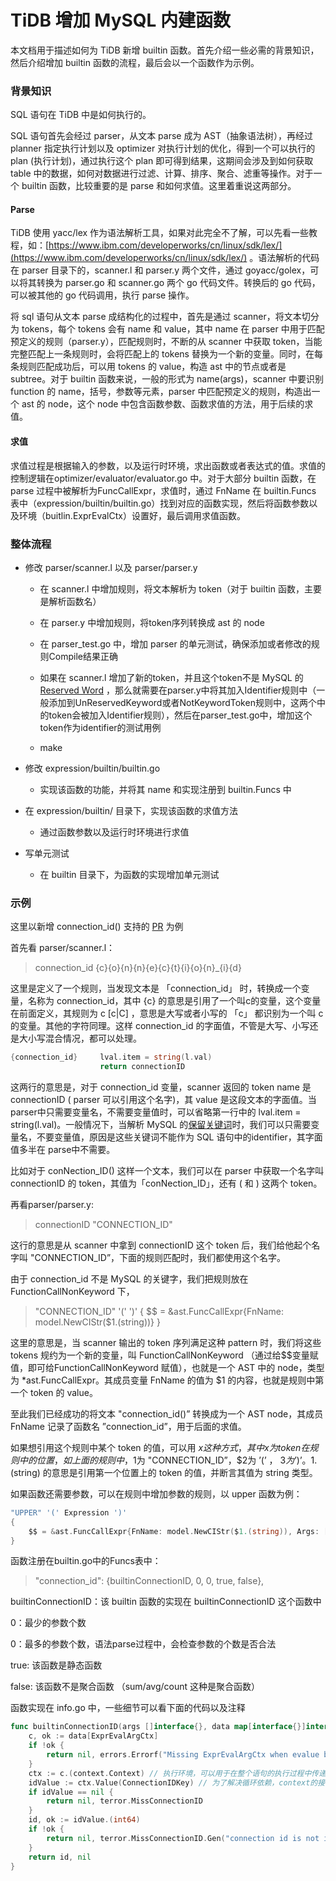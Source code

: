 # TiDB 增加 MySQL 内建函数

本文档用于描述如何为 TiDB 新增 builtin 函数。首先介绍一些必需的背景知识，然后介绍增加 builtin 函数的流程，最后会以一个函数作为示例。

### **背景知识**

SQL 语句在 TiDB 中是如何执行的。

SQL 语句首先会经过 parser，从文本 parse 成为 AST（抽象语法树），再经过 planner 指定执行计划以及 optimizer 对执行计划的优化，得到一个可以执行的 plan (执行计划)，通过执行这个 plan 即可得到结果，这期间会涉及到如何获取 table 中的数据，如何对数据进行过滤、计算、排序、聚合、滤重等操作。对于一个 builtin 函数，比较重要的是 parse 和如何求值。这里着重说这两部分。

#### Parse

TiDB 使用 yacc/lex 作为语法解析工具，如果对此完全不了解，可以先看一些教程，如：[https://www.ibm.com/developerworks/cn/linux/sdk/lex/](https://www.ibm.com/developerworks/cn/linux/sdk/lex/) 。语法解析的代码在 parser 目录下的，scanner.l 和 parser.y 两个文件，通过 goyacc/golex，可以将其转换为 parser.go 和 scanner.go 两个 go 代码文件。转换后的 go 代码，可以被其他的 go 代码调用，执行 parse 操作。

 

将 sql 语句从文本 parse 成结构化的过程中，首先是通过 scanner，将文本切分为 tokens，每个 tokens 会有 name 和 value，其中 name 在 parser 中用于匹配预定义的规则（parser.y），匹配规则时，不断的从 scanner 中获取 token，当能完整匹配上一条规则时，会将匹配上的 tokens 替换为一个新的变量。同时，在每条规则匹配成功后，可以用 tokens 的 value，构造 ast 中的节点或者是 subtree。对于 builtin 函数来说，一般的形式为 name(args)，scanner 中要识别 function 的 name，括号，参数等元素，parser 中匹配预定义的规则，构造出一个 ast 的 node，这个 node 中包含函数参数、函数求值的方法，用于后续的求值。

#### 求值

求值过程是根据输入的参数，以及运行时环境，求出函数或者表达式的值。求值的控制逻辑在optimizer/evaluator/evaluator.go 中。对于大部分 builtin 函数，在 parse 过程中被解析为FuncCallExpr，求值时，通过 FnName 在 builtin.Funcs 表中（expression/builtin/builtin.go）找到对应的函数实现，然后将函数参数以及环境（buitlin.ExprEvalCtx）设置好，最后调用求值函数。

### **整体流程**

* 修改 parser/scanner.l 以及 parser/parser.y

    * 在 scanner.l 中增加规则，将文本解析为 token（对于 builtin 函数，主要是解析函数名）

    * 在 parser.y 中增加规则，将token序列转换成 ast 的 node

    * 在 parser_test.go 中，增加 parser 的单元测试，确保添加或者修改的规则Compile结果正确

    * 如果在 scanner.l 增加了新的token，并且这个token不是 MySQL 的 [Reserved Word](http://dev.mysql.com/doc/refman/5.7/en/keywords.html) ，那么就需要在parser.y中将其加入Identifier规则中（一般添加到UnReservedKeyword或者NotKeywordToken规则中，这两个中的token会被加入Identifier规则），然后在parser_test.go中，增加这个token作为identifier的测试用例

    * make

* 修改 expression/builtin/builtin.go

    * 实现该函数的功能，并将其 name 和实现注册到 builtin.Funcs 中

* 在 expression/builtin/ 目录下，实现该函数的求值方法

    * 通过函数参数以及运行时环境进行求值

* 写单元测试

    * 在 builtin 目录下，为函数的实现增加单元测试

### **示例**

这里以新增 connection_id() 支持的 [PR](https://github.com/pingcap/tidb/pull/718) 为例

首先看 parser/scanner.l：

> connection_id	{c}{o}{n}{n}{e}{c}{t}{i}{o}{n}_{i}{d} 

这里是定义了一个规则，当发现文本是 「connection_id」 时，转换成一个变量，名称为 connection_id，其中 {c} 的意思是引用了一个叫c的变量，这个变量在前面定义，其规则为 c [c|C] ，意思是大写或者小写的 「c」 都识别为一个叫 c 的变量。其他的字符同理。这样 connection_id 的字面值，不管是大写、小写还是大小写混合情况，都可以处理。
```go
{connection_id}		lval.item = string(l.val)
                    return connectionID
```

这两行的意思是，对于 connection_id 变量，scanner 返回的 token name 是 connectionID ( parser 可以引用这个名字)，其 value 是这段文本的字面值。当parser中只需要变量名，不需要变量值时，可以省略第一行中的 lval.item = string(l.val)。一般情况下，当解析 MySQL 的[保留关键词](http://dev.mysql.com/doc/refman/5.7/en/keywords.html)时，我们可以只需要变量名，不要变量值，原因是这些关键词不能作为 SQL 语句中的identifier，其字面值多半在 parse中不需要。

比如对于 conNection_ID() 这样一个文本，我们可以在 parser 中获取一个名字叫 connectionID 的 token，其值为「conNection_ID」，还有 ( 和 ) 这两个 token。

再看parser/parser.y:

> connectionID   "CONNECTION_ID"

这行的意思是从 scanner 中拿到 connectionID 这个 token 后，我们给他起个名字叫 "CONNECTION_ID”，下面的规则匹配时，我们都使用这个名字。

由于 connection_id 不是 MySQL 的关键字，我们把规则放在 FunctionCallNonKeyword 下，

> "CONNECTION_ID" '(' ')' 
> {
>      $$ = &ast.FuncCallExpr{FnName: model.NewCIStr($1.(string))}
> }

这里的意思是，当 scanner 输出的 token 序列满足这种 pattern 时，我们将这些 tokens 规约为一个新的变量，叫 FunctionCallNonKeyword （通过给$$变量赋值，即可给FunctionCallNonKeyword 赋值），也就是一个 AST 中的 node，类型为 *ast.FuncCallExpr。其成员变量 FnName 的值为 $1 的内容，也就是规则中第一个 token 的 value。

至此我们已经成功的将文本 "connection_id()” 转换成为一个 AST node，其成员 FnName 记录了函数名 ”connection_id”，用于后面的求值。

如果想引用这个规则中某个 token 的值，可以用 $x 这种方式，其中 x 为 token 在规则中的位置，如上面的规则中，$1为 "CONNECTION_ID”，$2为 ’(’ ， $3 为 ’)’ 。$1.(string) 的意思是引用第一个位置上的 token 的值，并断言其值为 string 类型。

如果函数还需要参数，可以在规则中增加参数的规则，以 upper 函数为例：

```go
"UPPER" '(' Expression ')'
{
    $$ = &ast.FuncCallExpr{FnName: model.NewCIStr($1.(string)), Args: []ast.ExprNode{$3.(ast.ExprNode)}} // 解析的参数放在Args成员变量中
}
```

函数注册在builtin.go中的Funcs表中：

> "connection_id": {builtinConnectionID, 0, 0, true, false},

builtinConnectionID：该 builtin 函数的实现在 builtinConnectionID 这个函数中

0：最少的参数个数

0：最多的参数个数，语法parse过程中，会检查参数的个数是否合法

true: 该函数是静态函数

false: 该函数不是聚合函数 （sum/avg/count 这种是聚合函数）

函数实现在 info.go 中，一些细节可以看下面的代码以及注释

```go
func builtinConnectionID(args []interface{}, data map[interface{}]interface{}) (v interface{}, err error) { //返回值必须是这两个
	c, ok := data[ExprEvalArgCtx]
	if !ok {
		return nil, errors.Errorf("Missing ExprEvalArgCtx when evalue builtin")
	}
	ctx := c.(context.Context) // 执行环境，可以用于在整个语句的执行过程中传递数据
	idValue := ctx.Value(ConnectionIDKey) // 为了解决循环依赖，context的接口设计为SetValue和Value，分别用于绑定和获取变量
	if idValue == nil {
		return nil, terror.MissConnectionID
	}
	id, ok := idValue.(int64)
	if !ok {
		return nil, terror.MissConnectionID.Gen("connection id is not int64 but %T", idValue)
	}
	return id, nil
}
```
